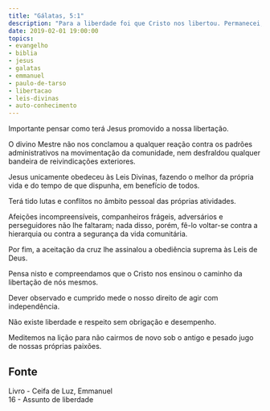 ```yaml
---
title: "Gálatas, 5:1"
description: "Para a liberdade foi que Cristo nos libertou. Permanecei, pois, firmes e não vos submetais de novo a jugo de servidão." - Paulo
date: 2019-02-01 19:00:00
topics: 
- evangelho
- biblia
- jesus
- galatas
- emmanuel
- paulo-de-tarso
- libertacao
- leis-divinas
- auto-conhecimento
---
```


Importante pensar como terá Jesus promovido a nossa libertação.

O divino Mestre não nos conclamou a qualquer reação contra os padrões administrativos na
movimentação da comunidade, nem desfraldou qualquer bandeira de reivindicações
exteriores.

Jesus unicamente obedeceu às Leis Divinas, fazendo o melhor da própria vida e do tempo
de que dispunha, em benefício de todos.

Terá tido lutas e conflitos no âmbito pessoal das próprias atividades.

Afeições incompreensíveis, companheiros frágeis, adversários e perseguidores não lhe
faltaram; nada disso, porém, fê-lo voltar-se contra a hierarquia ou contra a segurança da vida
comunitária.

Por fim, a aceitação da cruz lhe assinalou a obediência suprema às Leis de Deus.

Pensa nisto e compreendamos que o Cristo nos ensinou o caminho da libertação de nós
mesmos.

Dever observado e cumprido mede o nosso direito de agir com independência.

Não existe liberdade e respeito sem obrigação e desempenho.

Meditemos na lição para não cairmos de novo sob o antigo e pesado jugo de nossas
próprias paixões.


## Fonte
Livro - Ceifa de Luz, Emmanuel  
16 - Assunto de liberdade
